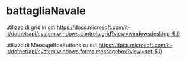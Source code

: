 # battagliaNavale


utilizzo di grid in c#:
https://docs.microsoft.com/it-it/dotnet/api/system.windows.controls.grid?view=windowsdesktop-6.0

utilizzo di MessageBoxButtons su c#:
https://docs.microsoft.com/it-it/dotnet/api/system.windows.forms.messagebox?view=net-5.0
